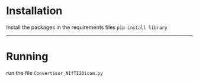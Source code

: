 # Installation
Install the packages in the requirements files `pip install library`

---

# Running
run the file `Convertisor_NIfTI2Dicom.py`

